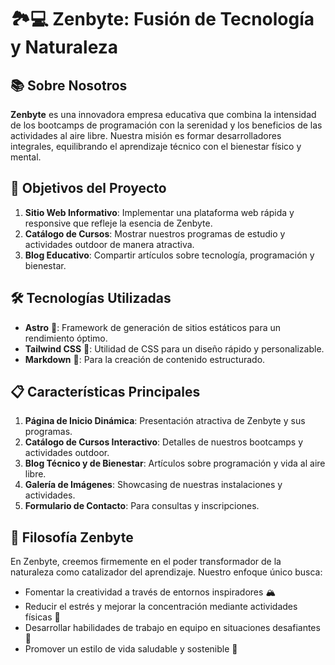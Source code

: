 # 🏞️💻 Zenbyte: Fusión de Tecnología y Naturaleza

## 📚 Sobre Nosotros

**Zenbyte** es una innovadora empresa educativa que combina la intensidad de los bootcamps de programación con la serenidad y los beneficios de las actividades al aire libre. Nuestra misión es formar desarrolladores integrales, equilibrando el aprendizaje técnico con el bienestar físico y mental.

## 🎯 Objetivos del Proyecto

1. **Sitio Web Informativo**: Implementar una plataforma web rápida y responsive que refleje la esencia de Zenbyte.
2. **Catálogo de Cursos**: Mostrar nuestros programas de estudio y actividades outdoor de manera atractiva.
3. **Blog Educativo**: Compartir artículos sobre tecnología, programación y bienestar.

## 🛠️ Tecnologías Utilizadas

- **Astro** 🚀: Framework de generación de sitios estáticos para un rendimiento óptimo.
- **Tailwind CSS** 🎨: Utilidad de CSS para un diseño rápido y personalizable.
- **Markdown** 📝: Para la creación de contenido estructurado.

## 📋 Características Principales

1. **Página de Inicio Dinámica**: Presentación atractiva de Zenbyte y sus programas.
2. **Catálogo de Cursos Interactivo**: Detalles de nuestros bootcamps y actividades outdoor.
3. **Blog Técnico y de Bienestar**: Artículos sobre programación y vida al aire libre.
4. **Galería de Imágenes**: Showcasing de nuestras instalaciones y actividades.
5. **Formulario de Contacto**: Para consultas y inscripciones.

## 🌱 Filosofía Zenbyte

En Zenbyte, creemos firmemente en el poder transformador de la naturaleza como catalizador del aprendizaje. Nuestro enfoque único busca:

- Fomentar la creatividad a través de entornos inspiradores 🏔️
- Reducir el estrés y mejorar la concentración mediante actividades físicas 🧘
- Desarrollar habilidades de trabajo en equipo en situaciones desafiantes 🤝
- Promover un estilo de vida saludable y sostenible 🌿
